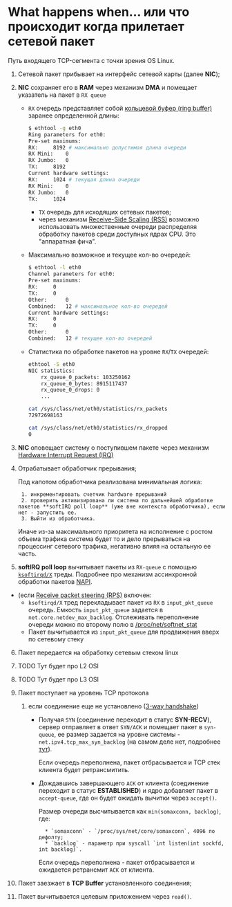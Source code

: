 # What happens when... или что происходит когда прилетает сетевой пакет

Путь входящего TCP-сегмента с точки зрения OS Linux.

1. Сетевой пакет прибывает на интерфейс сетевой карты (далее **NIC**);
2. **NIC** сохраняет его в **RAM** через механизм **DMA** и помещает указатель на пакет в `RX queue`

    * `RX` очередь представляет собой [кольцевой буфер (ring buffer)](https://en.wikipedia.org/wiki/Circular_buffer) заранее определенной длины:
        ```bash
        $ ethtool -g eth0
        Ring parameters for eth0:
        Pre-set maximums:
        RX:		8192 # максимально допустимая длина очереди
        RX Mini:	0
        RX Jumbo:	0
        TX:		8192
        Current hardware settings:
        RX:		1024 # текущая длина очереди
        RX Mini:	0
        RX Jumbo:	0
        TX:		1024
        ```
        * `TX` очередь для исходящих сетевых пакетов;
        * через механизм [Receive-Side Scaling (RSS)](https://www.kernel.org/doc/Documentation/networking/scaling.txt) возможно использовать множественные очереди распределяя обработку пакетов среди доступных ядрах CPU. Это "аппаратная фича".

    * Максимально возможное и текущее кол-во очередей:

        ```bash
        $ ethtool -l eth0
        Channel parameters for eth0:
        Pre-set maximums:
        RX:		0
        TX:		0
        Other:		0
        Combined:	12 # максимальное кол-во очередей
        Current hardware settings:
        RX:		0
        TX:		0
        Other:		0
        Combined:	12 # текущее кол-во очередей
        ```
    * Статистика по обработке пакетов на уровне `RX`/`TX` очередей:

        ```bash
        ethtool -S eth0
        NIC statistics:
            rx_queue_0_packets: 103250162
            rx_queue_0_bytes: 8915117437
            rx_queue_0_drops: 0
            ...

        cat /sys/class/net/eth0/statistics/rx_packets
        72972698163

        cat /sys/class/net/eth0/statistics/rx_dropped
        0
        ```

3. **NIC** оповещает систему о поступившем пакете через механизм [Hardware Interrupt Request (IRQ)](https://en.wikipedia.org/wiki/Interrupt_request_(PC_architecture))
4. Отрабатывает обработчик прерывания;

    Под капотом обработчика реализована минимальная логика:

        1. инкрементировать счетчик hardware прерываний
        2. проверить активизирована ли система по дальнейшей обработке пакетов **softIRQ poll loop** (уже вне контекста обработчика), если нет - запустить ее. 
        3. Выйти из обработчика.
    Иначе из-за максимального приоритета на исполнение с ростом объема трафика система будет то и дело прерываться на процессинг сетевого трафика, негативно влияя на остальную ее часть.

5. **softIRQ poll loop** вычитывает пакеты из `RX-queue` с помощью [`ksoftirqd/X`](https://www.opennet.ru/man.shtml?topic=ksoftirqd&category=9&russian=2) треды.
    Подробнее про механизм ассинхронной обработки пакетов [NAPI](https://en.wikipedia.org/wiki/New_API).
* (если [Receive packet steering (RPS)](https://lwn.net/Articles/362339/) включен:
    * `ksoftirqd/X` тред перекладывает пакет из `RX` в `input_pkt_queue` очередь.
        Емкость `input_pkt_queue` задается в `net.core.netdev_max_backlog`. Отслеживать переполнение очереди можно по второму полю в [/proc/net/softnet_stat](https://insights-core.readthedocs.io/en/latest/shared_parsers_catalog/softnet_stat.html)
    * Пакет вычитывается из `input_pkt_queue` для продвижения вверх по сетевому стеку
6. Пакет передается на обработку сетевым стеком linux
7. TODO Тут будет про L2 OSI
8. TODO Тут будет про L3 OSI
9. Пакет поступает на уровень TCP протокола

    1. если соединение еще не установлено ([3-way handshake](https://www.geeksforgeeks.org/tcp-3-way-handshake-process/))

        * Получая `SYN` (соединение переходит в статус **SYN-RECV**), сервер отправляет в ответ `SYN/ACK` и помещает пакет в `syn-queue`, ее размер задается на уровне системы - `net.ipv4.tcp_max_syn_backlog` (на самом деле нет, подробнее [тут](https://www.alibabacloud.com/blog/599203#:~:text=Maximum%20Length%20Control%20of%20SYN%20Queue)). 
        
            Если очередь переполнена, пакет отбрасывается и TCP стек клиента будет ретрансмитить.

        * Дождавшись завершающего `ACK` от клиента (соединение переходит в статус **ESTABLISHED**) и ядро добавляет пакет в `accept-queue`, где он будет ожидать вычитки через `accept()`.

            Размер очереди высчитывается как `min(somaxconn, backlog)`, где:

                * `somaxconn` - `/proc/sys/net/core/somaxconn`, 4096 по дефолту;
                * `backlog` - параметр при syscall `int listen(int sockfd, int backlog)`.

            Если очередь переполнена - пакет отбрасывается и ожидается ретрансмит `ACK` от клиента.
    
11. Пакет заезжает в **TCP Buffer** установленного соединения;
12. Пакет вычитывается целевым приложением через `read()`.
